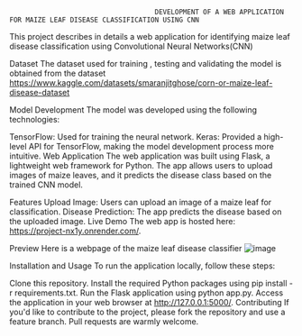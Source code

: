                                         DEVELOPMENT OF A WEB APPLICATION FOR MAIZE LEAF DISEASE CLASSIFICATION USING CNN

This project describes in details a web application for identifying maize leaf disease classification using Convolutional Neural Networks(CNN)

Dataset
The dataset used for training , testing and validating the model  is obtained  from the dataset https://www.kaggle.com/datasets/smaranjitghose/corn-or-maize-leaf-disease-dataset

Model Development
The model was developed using the following technologies:

TensorFlow: Used for training the neural network.
Keras: Provided a high-level API for TensorFlow, making the model development process more intuitive.
Web Application
The web application was built using Flask, a lightweight web framework for Python. The app allows users to upload images of maize leaves, and it predicts the disease class based on the trained CNN model.

Features
Upload Image: Users can upload an image of a maize leaf for classification.
Disease Prediction: The app predicts the disease based on the uploaded image.
Live Demo
The web app is hosted here: https://project-nx1y.onrender.com/.

Preview
Here is a webpage of the maize leaf disease classifier
![image](https://github.com/user-attachments/assets/6294fd2d-07fb-4e80-9ea6-28ad50d737ef)




Installation and Usage
To run the application locally, follow these steps:

Clone this repository.
Install the required Python packages using pip install -r requirements.txt.
Run the Flask application using python app.py.
Access the application in your web browser at http://127.0.0.1:5000/.
Contributing
If you'd like to contribute to the project, please fork the repository and use a feature branch. Pull requests are warmly welcome.

     
     
